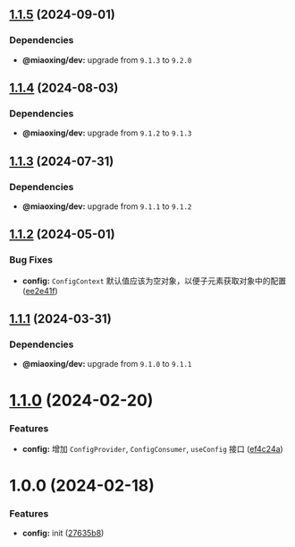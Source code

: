 ## [1.1.5](https://github.com/miaoxing/mxjs-config/compare/v1.1.4...v1.1.5) (2024-09-01)





### Dependencies

* **@miaoxing/dev:** upgrade from `9.1.3` to `9.2.0`

## [1.1.4](https://github.com/miaoxing/mxjs-config/compare/v1.1.3...v1.1.4) (2024-08-03)





### Dependencies

* **@miaoxing/dev:** upgrade from `9.1.2` to `9.1.3`

## [1.1.3](https://github.com/miaoxing/mxjs-config/compare/v1.1.2...v1.1.3) (2024-07-31)





### Dependencies

* **@miaoxing/dev:** upgrade from `9.1.1` to `9.1.2`

## [1.1.2](https://github.com/miaoxing/mxjs-config/compare/v1.1.1...v1.1.2) (2024-05-01)


### Bug Fixes

* **config:** `ConfigContext` 默认值应该为空对象，以便子元素获取对象中的配置 ([ee2e41f](https://github.com/miaoxing/mxjs-config/commit/ee2e41f3f70195ca8ccc34a34bee19c9149042ad))

## [1.1.1](https://github.com/miaoxing/mxjs-config/compare/v1.1.0...v1.1.1) (2024-03-31)





### Dependencies

* **@miaoxing/dev:** upgrade from `9.1.0` to `9.1.1`

# [1.1.0](https://github.com/miaoxing/mxjs-config/compare/v1.0.0...v1.1.0) (2024-02-20)


### Features

* **config:** 增加 `ConfigProvider`, `ConfigConsumer`, `useConfig` 接口 ([ef4c24a](https://github.com/miaoxing/mxjs-config/commit/ef4c24aefc0318bd2d5077c0e5397eae65ec0f3b))

# 1.0.0 (2024-02-18)


### Features

* **config:** init ([27635b8](https://github.com/miaoxing/mxjs-config/commit/27635b80273908f78954a4cd9b606ba1b478665d))
